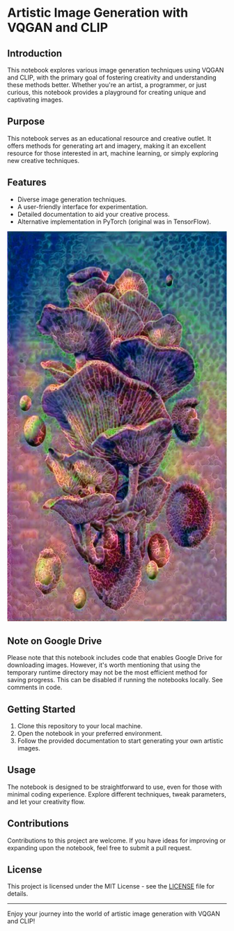 # Artistic Image Generation with VQGAN and CLIP

## Introduction

This notebook explores various image generation techniques using VQGAN and CLIP, with the primary goal of fostering creativity and understanding these methods better. Whether you're an artist, a programmer, or just curious, this notebook provides a playground for creating unique and captivating images.

## Purpose

This notebook serves as an educational resource and creative outlet. It offers methods for generating art and imagery, making it an excellent resource for those interested in art, machine learning, or simply exploring new creative techniques.

## Features

- Diverse image generation techniques.
- A user-friendly interface for experimentation.
- Detailed documentation to aid your creative process.
- Alternative implementation in PyTorch (original was in TensorFlow).

![sample image](media/sample_image.jpg)

## Note on Google Drive

Please note that this notebook includes code that enables Google Drive for downloading images. However, it's worth mentioning that using the temporary runtime directory may not be the most efficient method for saving progress. This can be disabled if running the notebooks locally. See comments in code. 

## Getting Started

1. Clone this repository to your local machine.
2. Open the notebook in your preferred environment.
3. Follow the provided documentation to start generating your own artistic images.

## Usage

The notebook is designed to be straightforward to use, even for those with minimal coding experience. Explore different techniques, tweak parameters, and let your creativity flow.

## Contributions

Contributions to this project are welcome. If you have ideas for improving or expanding upon the notebook, feel free to submit a pull request.

## License

This project is licensed under the MIT License - see the [LICENSE](LICENSE) file for details.

---

Enjoy your journey into the world of artistic image generation with VQGAN and CLIP!

